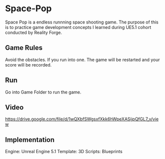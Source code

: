 # Space-Pop

Space Pop is a endless runnning space shooting game. The purpose of this is to practice game development concepts I learned during UE5.1 cohort conducted by Reality Forge.

## Game Rules

Avoid the obstacles. If you run into one. The game will be restarted and your score will be recorded.

## Run

Go into Game Folder to run the game.

## Video

https://drive.google.com/file/d/1wQXbfSWgsxfXkk6hWpeXASijpQfGL7_v/view

## Implementation

Engine: Unreal Engine 5.1
Template: 3D
Scripts: Blueprints
